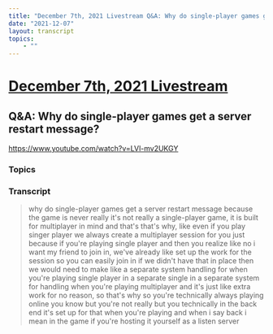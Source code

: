 ```yaml
---
title: "December 7th, 2021 Livestream Q&A: Why do single-player games get a server restart message?"
date: "2021-12-07"
layout: transcript
topics:
    - ""
---
```

# [December 7th, 2021 Livestream](../2021-12-07.md)
## Q&A: Why do single-player games get a server restart message?
https://www.youtube.com/watch?v=LVl-mv2UKGY

### Topics


### Transcript

> why do single-player games get a server restart message because the game is never really it's not really a single-player game, it is built for multiplayer in mind and that's that's why, like even if you play singer player we always create a multiplayer session for you just because if you're playing single player and then you realize like no i want my friend to join in, we've already like set up the work for the session so you can easily join in if we didn't have that in place then we would need to make like a separate system handling for when you're playing single player in a separate single in a separate system for handling when you're playing multiplayer and it's just like extra work for no reason, so that's why so you're technically always playing online you know but you're not really but you technically in the back end it's set up for that when you're playing and when i say back i mean in the game if you're hosting it yourself as a listen server
